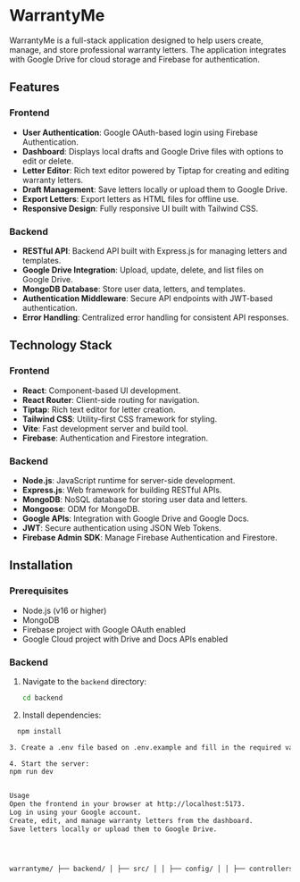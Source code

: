 # WarrantyMe

WarrantyMe is a full-stack application designed to help users create, manage, and store professional warranty letters. The application integrates with Google Drive for cloud storage and Firebase for authentication.

## Features

### Frontend
- **User Authentication**: Google OAuth-based login using Firebase Authentication.
- **Dashboard**: Displays local drafts and Google Drive files with options to edit or delete.
- **Letter Editor**: Rich text editor powered by Tiptap for creating and editing warranty letters.
- **Draft Management**: Save letters locally or upload them to Google Drive.
- **Export Letters**: Export letters as HTML files for offline use.
- **Responsive Design**: Fully responsive UI built with Tailwind CSS.

### Backend
- **RESTful API**: Backend API built with Express.js for managing letters and templates.
- **Google Drive Integration**: Upload, update, delete, and list files on Google Drive.
- **MongoDB Database**: Store user data, letters, and templates.
- **Authentication Middleware**: Secure API endpoints with JWT-based authentication.
- **Error Handling**: Centralized error handling for consistent API responses.

## Technology Stack

### Frontend
- **React**: Component-based UI development.
- **React Router**: Client-side routing for navigation.
- **Tiptap**: Rich text editor for letter creation.
- **Tailwind CSS**: Utility-first CSS framework for styling.
- **Vite**: Fast development server and build tool.
- **Firebase**: Authentication and Firestore integration.

### Backend
- **Node.js**: JavaScript runtime for server-side development.
- **Express.js**: Web framework for building RESTful APIs.
- **MongoDB**: NoSQL database for storing user data and letters.
- **Mongoose**: ODM for MongoDB.
- **Google APIs**: Integration with Google Drive and Google Docs.
- **JWT**: Secure authentication using JSON Web Tokens.
- **Firebase Admin SDK**: Manage Firebase Authentication and Firestore.

## Installation

### Prerequisites
- Node.js (v16 or higher)
- MongoDB
- Firebase project with Google OAuth enabled
- Google Cloud project with Drive and Docs APIs enabled

### Backend
1. Navigate to the `backend` directory:
   ```sh
   cd backend

2. Install dependencies: 
```sh
  npm install

3. Create a .env file based on .env.example and fill in the required values.

4. Start the server: 
npm run dev


Usage
Open the frontend in your browser at http://localhost:5173.
Log in using your Google account.
Create, edit, and manage warranty letters from the dashboard.
Save letters locally or upload them to Google Drive.




warrantyme/ ├── backend/ │ ├── src/ │ │ ├── config/ │ │ ├── controllers/ │ │ ├── middleware/ │ │ ├── models/ │ │ ├── routes/ │ │ ├── utils/ │ │ └── index.js │ ├── .env.example │ ├── package.json │ └── README.md ├── frontend/ │ ├── src/ │ │ ├── components/ │ │ ├── firebase/ │ │ ├── services/ │ │ ├── App.jsx │ │ ├── main.jsx │ │ └── index.css │ ├── .env │ ├── package.json │ ├── vite.config.js │ └── README.md └── README.md




